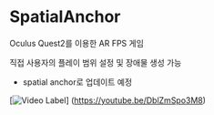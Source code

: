 # SpatialAnchor
 
Oculus Quest2를 이용한 AR FPS 게임

직접 사용자의 플레이 범위 설정 및 장애물 생성 가능
- spatial anchor로 업데이트 예정

[![Video Label](http://img.youtube.com/vi/DblZmSpo3M8/0.jgp)]
(https://youtube.be/DblZmSpo3M8)
